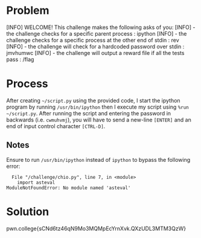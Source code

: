 # Problem

[INFO] WELCOME! This challenge makes the following asks of you:
[INFO] - the challenge checks for a specific parent process : ipython
[INFO] - the challenge checks for a specific process at the other end of stdin : rev
[INFO] - the challenge will check for a hardcoded password over stdin : jmvhumwc
[INFO] - the challenge will output a reward file if all the tests pass : /flag

# Process

After creating `~/script.py` using the provided code, I start the ipython program by running `/usr/bin/ipython` then I execute my script using `%run ~/script.py`. After running the script and entering the password in backwards (i.e. `cwmuhvmj`), you will have to send a new-line `[ENTER]` and an end of input control character `[CTRL-D]`.


## Notes

Ensure to run `/usr/bin/ipython` instead of `ipython` to bypass the following error:

```plaintext
  File "/challenge/chio.py", line 7, in <module>
    import asteval
ModuleNotFoundError: No module named 'asteval'
```

# Solution

 pwn.college{sCNd6tz46qN9Mo3MQMpEcYrnXvk.QXzUDL3MTM3QzW}
